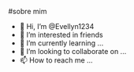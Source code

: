 #sobre mim
- 👋 Hi, I’m @Evellyn1234
- 👀 I’m interested in friends
- 🌱 I’m currently learning ...
- 💞️ I’m looking to collaborate on ...
- 📫 How to reach me ...

<!---
Evellyn1234/Evellyn1234 is a ✨ special ✨ repository because its `README.md` (this file) appears on your GitHub profile.
You can click the Preview link to take a look at your changes.
--->

